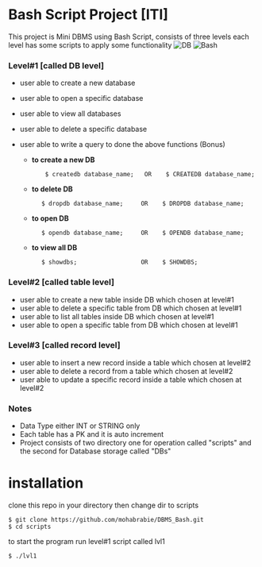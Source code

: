 # Bash Script Project [ITI]
This project is Mini DBMS using Bash Script, consists of three levels each level has some scripts to apply some functionality
![DB](https://www.google.com/url?sa=i&url=https%3A%2F%2Fwww.pngkit.com%2Fbigpic%2Fu2w7r5t4a9w7r5t4%2F&psig=AOvVaw2MhmrpN9i_xcJaWyyQg-u3&ust=1609708130118000&source=images&cd=vfe&ved=2ahUKEwj9ncmblP7tAhVYwIUKHfwjBAkQr4kDegQIARB-)
![Bash](https://www.google.com/url?sa=i&url=https%3A%2F%2Fdevdojo.com%2Fbobbyiliev%2Fexecuting-bash-script-on-multiple-remote-server&psig=AOvVaw1TzGFKEHwJqXeORjdHRZkE&ust=1609708352820000&source=images&cd=vfe&ved=2ahUKEwjK5-GFlf7tAhXa0YUKHak1BbkQr4kDegUIARDGAQ)
### Level#1   [called DB level]
- user able to create a new database
- user able to open a specific database
- user able to view all databases
- user able to delete a specific database
- user able to write a query to done the above functions (Bonus)

   - **to create a new DB**
    ```git
           $ createdb database_name;   OR    $ CREATEDB database_name;
    ```
   - **to delete DB**
    ```git
          $ dropdb database_name;     OR    $ DROPDB database_name;
    ```
   - **to open DB**
    ```git
          $ opendb database_name;     OR    $ OPENDB database_name;
    ```
   - **to view all DB**
   ```git
         $ showdbs;                  OR    $ SHOWDBS;
   ```
### Level#2   [called table level]
- user able to create a new  table inside DB which chosen at level#1
- user able to delete a specific table from  DB which chosen at level#1
- user able to list all tables inside DB which chosen at level#1
- user able to open a specific table from DB which chosen at level#1

### Level#3   [called record level]
- user able to insert a new record inside a table which chosen at level#2
- user able to delete a record from a table which chosen at level#2
- user able to update a specific record inside a table which chosen at level#2

### Notes
- Data Type either INT or STRING only
- Each table has a PK and it is auto increment
- Project consists of two directory one for operation called "scripts" and the second for Database storage called "DBs" 

# installation
clone this repo in your directory then change dir to scripts 
``` git
$ git clone https://github.com/mohabrabie/DBMS_Bash.git
$ cd scripts
```
to start the program run  level#1 script called lvl1
```git
$ ./lvl1
```

